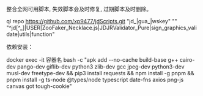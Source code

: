 整合全网可用脚本, 失效脚本会及时修复, 过期脚本及时删除。

ql repo https://github.com/xp9477/jdScripts.git "jd_|gua_|wskey" "" "^jd[^_]|USER|ZooFaker_Necklace.js|JDJRValidator_Pure|sign_graphics_validate|utils|function"


依赖安装：

docker exec -it 容器名 bash -c "apk add --no-cache build-base g++ cairo-dev pango-dev giflib-dev python3 zlib-dev gcc jpeg-dev python3-dev musl-dev freetype-dev && pip3 install requests && npm install -g pnpm && pnpm install -g ts-node @types/node typescript date-fns axios png-js canvas got tough-cookie"

